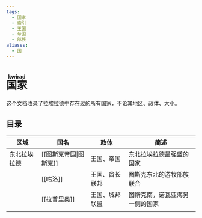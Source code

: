 ```yaml
---
tags:
  - 国家
  - 索引
  - 王国
  - 帝国
  - 部族
aliases:
  - 国
---
```

# <ruby>国家<rt>kwirad</rt></ruby>

这个文档收录了拉埃拉德中存在过的所有国家，不论其地区、政体、大小。

## 目录


| 区域     | 国名             | 政体      | 简述              |
| ------ | -------------- | ------- | --------------- |
| 东北拉埃拉德 | [[图斯克帝国\|图斯克]] | 王国、帝国   | 东北拉埃拉德最强盛的国家    |
|        | [[咕洛]]         | 王国、酋长联邦 | 图斯克东北的游牧部族联合    |
|        | [[拉普里奥]]       | 王国、城邦联盟 | 图斯克南，诺瓦亚海另一侧的国家 |
|        |                |         |                 |

